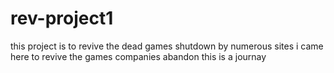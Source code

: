# rev-project1
this project is to revive the dead games shutdown by numerous sites  i came here to revive the games companies abandon this is a journay  
